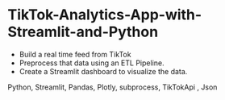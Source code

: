 # TikTok-Analytics-App-with-Streamlit-and-Python

+ Build a real time feed from TikTok
+ Preprocess that data using an ETL Pipeline.
+ Create a Streamlit dashboard to visualize the data.

Python, Streamlit, Pandas, Plotly, subprocess, TikTokApi , Json
